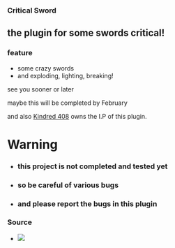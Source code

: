 ### Critical Sword

## the plugin for some swords critical!

### feature
  - some crazy swords
  - and exploding, lighting, breaking!

see you sooner or later

maybe this will be completed by February

and also [Kindred 408](https://www.youtube.com/@kindred408) owns the I.P of this plugin.

# Warning
 - ### this project is not completed and tested yet
 - ### so be careful of various bugs
 - ### and please report the bugs in this plugin

### Source
- [![](https://img.youtube.com/vi/ZuMRPELvtW0/0.jpg)](https://youtu.be/ZuMRPELvtW0)
